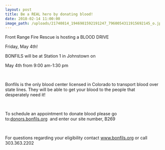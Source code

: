 ```yaml
---
layout: post
title: Be a REAL hero by donating blood!
date: 2018-02-14 11:00:00
image_path: /uploads/21740814_1946981592191247_7960054311915692145_o.jpg
---
```


Front Range Fire Rescue is hosting a BLOOD DRIVE

Friday, May 4th!

BONFILS will be at Station 1 in Johnstown on

May 4th from 9:00 am-1:30 pm

&nbsp;

Bonfils is the only blood center licensed in Colorado to transport blood over state lines. They will be able to get your blood to the people that desperately need it!

&nbsp;

To schedule an appointment to donate blood please go to:[donors.bonfils.org](http://donors.bonfils.org/)&nbsp; and enter our site number, B269

&nbsp;

For questions regarding your eligibility contact www.bonfils.org or call 303.363.2202

&nbsp;